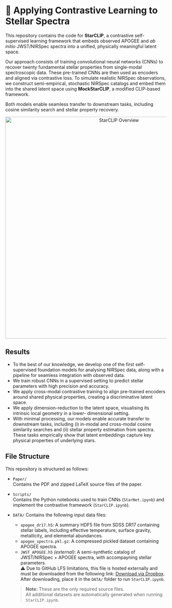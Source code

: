 # 🌌 Applying Contrastive Learning to Stellar Spectra

This repository contains the code for **StarCLIP**, a contrastive self-supervised learning framework that embeds observed APOGEE and *ab initio* JWST/NIRSpec spectra into a unified, physically meaningful latent space.

Our approach consists of training convolutional neural networks (CNNs) to recover twenty fundamental stellar properties from single-modal spectroscopic data. These pre-trained CNNs are then used as encoders and aligned via contrastive loss. To simulate realistic NIRSpec observations, we construct semi-empirical, stochastic NIRSpec catalogs and embed them into the shared latent space using **MockStarCLIP**, a modified CLIP-based framework.

Both models enable seamless transfer to downstream tasks, including cosine similarity search and stellar property recovery.

<p align="center">
  <img width="694" alt="StarCLIP Overview" src="https://github.com/user-attachments/assets/ba0d867e-eb4d-4f27-95ed-507f7a5d9706" />
</p>

## Results
- To the best of our knowledge, we develop one of the first self-supervised foundation models for analysing NIRSpec data, along with a pipeline for seamless integration with observed data.
- We train robust CNNs in a supervised setting to predict stellar parameters with high precision and accuracy.
- We apply cross-modal contrastive training to align pre-trained encoders around shared physical properties, creating a discriminative latent space.
-  We apply dimension-reduction to the latent space, visualising its intrinsic local geometry in a lower- dimensional setting.
-  With minimal processing, our models enable accurate transfer to downstream tasks, including (i) in-modal and cross-modal cosine similarity searches and (ii) stellar property estimation from spectra. These tasks empirically show that latent embeddings capture key physical properties of underlying stars.

## File Structure

This repository is structured as follows:

- `Paper/`  
  Contains the PDF and zipped LaTeX source files of the paper.

- `Scripts/`  
  Contains the Python notebooks used to train CNNs (`StarNet.ipynb`) and implement the contrastive framework (`StarCLIP.ipynb`).

- `DATA/`
  Contains the following input data files:
  
  - `apogee_dr17.h5`: A summary HDF5 file from SDSS DR17 containing stellar labels, including effective temperature, surface gravity, metallicity, and elemental abundances.
  - `apogee_spectra.pkl.gz`: A compressed pickled dataset containing APOGEE spectra. 
  -  `JWST_APOGEE.h5` *(external)*: A semi-synthetic catalog of JWST/NIRSpec + APOGEE spectra, with accompayning stellar parameters.  
  ⚠️ Due to GitHub LFS limitations, this file is hosted externally and must be downloaded from the following link: [Download via Dropbox](https://www.dropbox.com/s/your-shared-link-here).
  After downloading, place it in the `DATA/` folder to run `StarCLIP.ipynb`.

  > **Note:** These are the only required source files.  
  > All additional datasets are automatically generated when running `StarCLIP.ipynb`.
